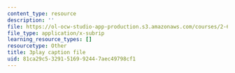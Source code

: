 ```yaml
---
content_type: resource
description: ''
file: https://ol-ocw-studio-app-production.s3.amazonaws.com/courses/2-627-fundamentals-of-photovoltaics-fall-2013/81ca29c53291516992447aec49798cf1_k12GMjtN8aA.vtt
file_type: application/x-subrip
learning_resource_types: []
resourcetype: Other
title: 3play caption file
uid: 81ca29c5-3291-5169-9244-7aec49798cf1
---
```

